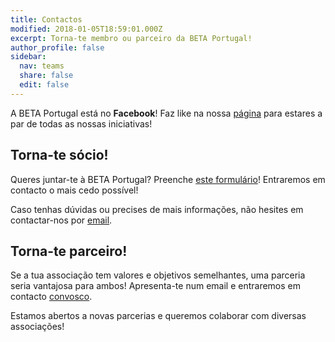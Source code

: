 ```yaml
---
title: Contactos
modified: 2018-01-05T18:59:01.000Z
excerpt: Torna-te membro ou parceiro da BETA Portugal!
author_profile: false
sidebar:
  nav: teams
  share: false
  edit: false
---
```

A BETA Portugal está no **Facebook**! Faz like na nossa [página](www.facebook.com/betaportugal.official/) para estares a par de todas as nossas iniciativas!

## Torna-te sócio!

Queres juntar-te à BETA Portugal? Preenche [este formulário](https://goo.gl/forms/KXr1bxbeEk0EMlgh2)! Entraremos em contacto o mais cedo possível!

Caso tenhas dúvidas ou precises de mais informações, não hesites em contactar-nos por [email](mailto:contact@portugal.beta-europe.org).

## Torna-te parceiro!

Se a tua associação tem valores e objetivos semelhantes, uma parceria seria vantajosa para ambos! Apresenta-te num email e entraremos em contacto [convosco](mailto:contact@portugal.beta-europe.org).

Estamos abertos a novas parcerias e queremos colaborar com diversas associações!
